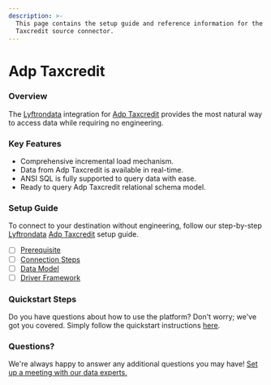 ```yaml
---
description: >-
  This page contains the setup guide and reference information for the Adp
  Taxcredit source connector.
---
```


# Adp Taxcredit

### Overview

The [Lyftrondata](https://www.lyftrondata.com/) integration for [Adp Taxcredit](None/) provides the most natural way to access data while requiring no engineering.

### Key Features

* Comprehensive incremental load mechanism.
* Data from Adp Taxcredit is available in real-time.
* ANSI SQL is fully supported to query data with ease.
* Ready to query Adp Taxcredit relational schema model.

### Setup Guide

To connect to your destination without engineering, follow our step-by-step [Lyftrondata](https://www.lyftrondata.com/) [Adp Taxcredit](None/) setup guide.

* [ ] [Prerequisite](prerequisite.md)
* [ ] [Connection Steps](connection-steps.md)
* [ ] [Data Model](data-model/erd.md)
* [ ] [Driver Framework](driver-framework/)

### Quickstart Steps

Do you have questions about how to use the platform? Don't worry; we've got you covered. Simply follow the quickstart instructions [here](../../).

### Questions? <a href="#questions" id="questions"></a>

We're always happy to answer any additional questions you may have! [Set up a meeting with our data experts.](https://www.lyftrondata.com/book-a-meeting/)
